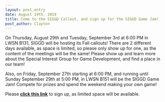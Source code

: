 ```yaml
---
layout: post_entry
date: August 19th, 2019
title: Come to the SIGGD Callout, and sign up for the SIGGD Game Jam!
post_author: Clayton
---
```


On Thursday, August 29th and Tuesday, September 3rd at 6:00 PM in LWSN B131, SIGGD will be hosting its Fall callouts! There are 2 different days available, as space is limited, so please only show up for one, as the content of the meetings will be the same! Please show up and learn more about the Special Interest Group for Game Development, and find a place in our team!

Also, on Friday, September 27th starting at 6:00 PM, and running until Sunday September 29th at 5:00 PM, in LWSN B151 will be the SIGGD Game Jam! Compete for prizes and spend the weekend making your own game!

Please [**click this link**](https://forms.gle/hURZCsdRNStq9HmK6) to sign up, as limited space will be available.
